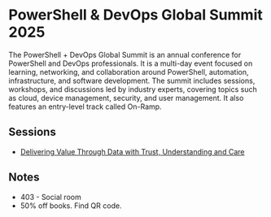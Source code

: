 # PowerShell & DevOps Global Summit 2025

The PowerShell + DevOps Global Summit is an annual conference for PowerShell and DevOps professionals. It is a multi-day event focused on learning, networking, and collaboration around PowerShell, automation, infrastructure, and software development. The summit includes sessions, workshops, and discussions led by industry experts, covering topics such as cloud, device management, security, and user management. It also features an entry-level track called On-Ramp.

## Sessions

- [Delivering Value Through Data with Trust, Understanding and Care](./dataValue.md)

## Notes

- 403 - Social room
- 50% off books. Find QR code.
